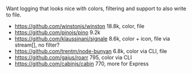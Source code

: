 Want logging that looks nice with colors, filtering and support to also write to file.

- https://github.com/winstonjs/winston 18.8k, color, file
- https://github.com/pinojs/pino 9.2k
- https://github.com/klaussinani/signale 8.6k, color + icon, file via stream[], no filter?
- https://github.com/trentm/node-bunyan 6.8k, color via CLI, file
- https://github.com/gajus/roarr 795, color via CLI
- https://github.com/cabinjs/cabin 770, more for Express
